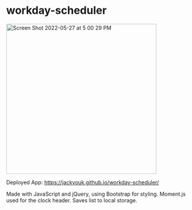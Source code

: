 # workday-scheduler

<img width="400" alt="Screen Shot 2022-05-27 at 5 00 29 PM" src="https://user-images.githubusercontent.com/102705118/170801444-9a15ef13-d72b-4c51-828c-5c79fe9d325f.png">

Deployed App: https://jackyouk.github.io/workday-scheduler/

Made with JavaScript and jQuery, using Bootstrap for styling. Moment.js used for the clock header. Saves list to local storage.
